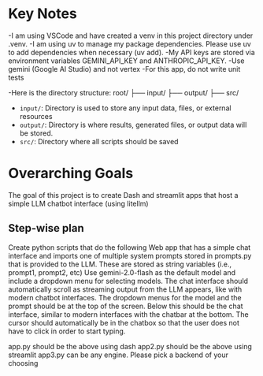 # Key Notes
-I am using VSCode and have created a venv in this project directory under .venv.
-I am using uv to manage my package dependencies. Please use uv to add dependencies when necessary (uv add).
-My API keys are stored via environment variables GEMINI_API_KEY and ANTHROPIC_API_KEY.
-Use gemini (Google AI Studio) and not vertex
-For this app, do not write unit tests

-Here is the directory structure:
root/
├── input/
├── output/
├── src/

* `input/`: Directory is used to store any input data, files, or external resources
* `output/`: Directory is where results, generated files, or output data will be stored.
* `src/`: Directory where all scripts should be saved

# Overarching Goals
The goal of this project is to create Dash and streamlit apps that host a simple LLM chatbot interface (using litellm)

## Step-wise plan
Create python scripts that do the following
 Web app that has a simple chat interface and imports one of multiple system prompts stored in prompts.py that is provided to the LLM. These are stored as string variables (i.e., prompt1, prompt2, etc)
 Use gemini-2.0-flash as the default model and include a dropdown menu for selecting models. 
 The chat interface should automatically scroll as streaming output from the LLM appears, like with modern chatbot interfaces.
 The dropdown menus for the model and the prompt should be at the top of the screen. Below this should be the chat interface, similar to modern interfaces with the chatbar at the bottom. 
 The cursor should automatically be in the chatbox so that the user does not have to click in order to start typing.

app.py should be the above using dash
app2.py should be the above using streamlit
app3.py can be any engine. Please pick a backend of your choosing